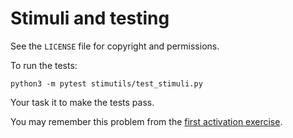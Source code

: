 # Stimuli and testing

See the ``LICENSE`` file for copyright and permissions.

To run the tests:

```
python3 -m pytest stimutils/test_stimuli.py
```

Your task it to make the tests pass.

You may remember this problem from the [first activation
exercise](https://github.com/nipraxis/first_activation_exercise).
